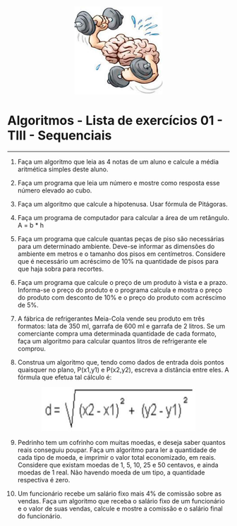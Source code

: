 
<p align="center">
  <img src="./imagens/cerebro.png" alt="Cérebro" width="200" height="200">
</p>

# Algoritmos - Lista de exercícios 01 - TIII - Sequenciais


---


1) Faça um algoritmo que leia as 4 notas de um aluno e calcule a média aritmética simples
deste aluno.

2) Faça um programa que leia um número e mostre como resposta esse número elevado ao cubo.

3) Faça um algoritmo que calcule a hipotenusa. Usar fórmula de Pitágoras.

4) Faça um programa de computador para calcular a área de um retângulo. A = b * h

5) Faça um programa que calcule quantas peças de piso são necessárias para um determinado ambiente. Deve-se informar as dimensões do ambiente em metros e o tamanho dos pisos em centímetros. Considere que é necessário um acréscimo de 10% na quantidade de pisos para que haja sobra para recortes.

6) Faça um programa que calcule o preço de um produto à vista e a prazo. Informa-se o preço do produto e o programa calcula e mostra o preço do produto com desconto de 10% e o preço do produto com acréscimo de 5%.

7) A fábrica de refrigerantes Meia-Cola vende seu produto em três formatos: lata de 350 ml, garrafa de 600 ml e garrafa de 2 litros. Se um comerciante compra uma determinada quantidade de cada formato, faça um algoritmo para calcular quantos litros de refrigerante ele comprou.

8) Construa um algoritmo que, tendo como dados de entrada dois pontos quaisquer no plano, P(x1,y1) e P(x2,y2), escreva a distância entre eles. A fórmula que efetua tal cálculo é:

<p align="center">
  <img src="./imagens/formulaDistancia.jpg" alt="" width="350" height="100">
</p>

9) Pedrinho tem um cofrinho com muitas moedas, e deseja saber quantos reais conseguiu poupar. Faça um algoritmo para ler a quantidade de cada tipo de moeda, e imprimir o valor total economizado, em reais. Considere que existam moedas de 1, 5, 10, 25 e 50 centavos, e ainda moedas de 1 real. Não havendo moeda de um tipo, a quantidade respectiva é zero.

10) Um funcionário recebe um salário fixo mais 4% de comissão sobre as vendas. Faça um algoritmo que receba o salário fixo de um funcionário e o valor de suas vendas, calcule e mostre a comissão e o salário final do funcionário.